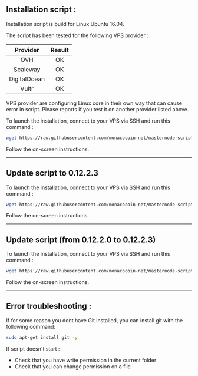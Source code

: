 ## Installation script :

Installation script is build for Linux Ubuntu 16.04.

The script has been tested for the following VPS provider :

| Provider | Result |
| :---: | :---: |
| OVH  | OK |
| Scaleway  | OK |
| DigitalOcean | OK |
| Vultr  | OK |

VPS provider are configuring Linux core in their own way that can cause error in script. Please reports if you test it on another provider listed above.

To launch the installation, connect to your VPS via SSH and run this command :

```bash
wget https://raw.githubusercontent.com/monacocoin-net/masternode-script-monoeci/master/install.sh && chmod +x install.sh && ./install.sh
```

Follow the on-screen instructions.


---

## Update script to 0.12.2.3

To launch the installation, connect to your VPS via SSH and run this command :

```bash
wget https://raw.githubusercontent.com/monacocoin-net/masternode-script-monoeci/master/update_to_12_2_3.sh && chmod +x update_to_12_2_3.sh && ./update_to_12_2_3.sh
```

Follow the on-screen instructions.

---

## Update script (from 0.12.2.0 to 0.12.2.3)

To launch the installation, connect to your VPS via SSH and run this command :

```bash
wget https://raw.githubusercontent.com/monacocoin-net/masternode-script-monoeci/master/update_12_2_0_to_12_2_3.sh && chmod +x update_12_2_0_to_12_2_3.sh && ./update_12_2_0_to_12_2_3.sh
```

Follow the on-screen instructions.


---
## Error troubleshooting : 
If for some reason you dont have Git installed, you can install git with the following command:

```bash
sudo apt-get install git -y
```

If script doesn't start : 
- Check that you have write permission in the current folder
- Check that you can change permission on a file
